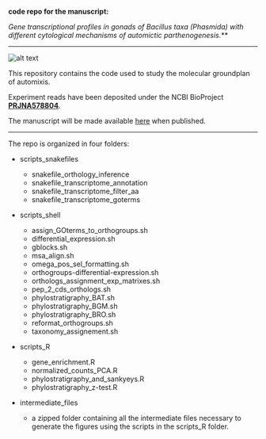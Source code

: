 
**code repo for the manuscript:** 

_Gene transcriptional profiles in gonads of Bacillus taxa (Phasmida) with different cytological mechanisms of automictic parthenogenesis._**


---


![alt text](https://upload.wikimedia.org/wikipedia/commons/0/0b/Bacillus_rossius_Livorno.jpg)

This repository contains the code used to study the molecular groundplan of automixis.

Experiment reads have been deposited under the NCBI BioProject [**PRJNA578804**](https://www.ncbi.nlm.nih.gov/bioproject/PRJNA578804).

The manuscript will be made available [here]() when published.


---


The repo is organized in four folders:

- scripts_snakefiles

	- snakefile_orthology_inference
	- snakefile_transcriptome_annotation
	- snakefile_transcriptome_filter_aa
	- snakefile_transcriptome_goterms

- scripts_shell
	
	- assign_GOterms_to_orthogroups.sh
	- differential_expression.sh
	- gblocks.sh
	- msa_align.sh
	- omega_pos_sel_formatting.sh
	- orthogroups-differential-expression.sh
	- orthologs_assignment_exp_matrixes.sh
	- pep_2_cds_orthologs.sh
	- phylostratigraphy_BAT.sh
	- phylostratigraphy_BGM.sh
	- phylostratigraphy_BRO.sh
	- reformat_orthogroups.sh
	- taxonomy_assignement.sh

- scripts_R

	- gene_enrichment.R
	- normalized_counts_PCA.R
	- phylostratigraphy_and_sankyeys.R
	- phylostratigraphy_z-test.R

- intermediate_files

	- a zipped folder containing all the intermediate files necessary to generate the figures using the scripts in the scripts_R folder.
